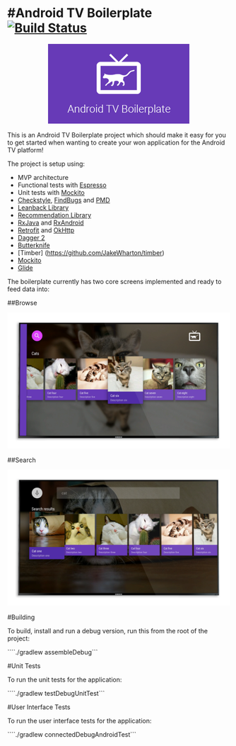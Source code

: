 #Android TV Boilerplate
[![Build Status](https://travis-ci.org/hitherejoe/Vineyard.svg?branch=master)](https://travis-ci.org/hitherejoe/AndroidTvBoilerplate)
=======================

<p align="center">
    <img src="images/web_banner.png" alt="Loading Card"/>
</p>

This is an Android TV Boilerplate project which should make it easy for you to get started when
wanting to create your won application for the Android TV platform!

The project is setup using:

- MVP architecture
- Functional tests with [Espresso](http://google.github.io/android-testing-support-library/docs/espresso)
- Unit tests with [Mockito](http://mockito.org/)
- [Checkstyle](http://checkstyle.sourceforge.net/), [FindBugs](http://findbugs.sourceforge.net/) and [PMD](https://pmd.github.io/)
- [Leanback Library](http://developer.android.com/tools/support-library/features.html#v17-leanback)
- [Recommendation Library](http://developer.android.com/tools/support-library/features.html#recommendation)
- [RxJava](https://github.com/ReactiveX/RxJava) and [RxAndroid](https://github.com/ReactiveX/RxAndroid)
- [Retrofit](http://square.github.io/retrofit/) and [OkHttp](https://github.com/square/okhttp)
- [Dagger 2](http://google.github.io/dagger/)
- [Butterknife](https://github.com/JakeWharton/butterknife)
- [Timber] (https://github.com/JakeWharton/timber)
- [Mockito](http://mockito.org/)
- [Glide](https://github.com/bumptech/glide)

The boilerplate currently has two core screens implemented and ready to feed data into:

##Browse

<p align="center">
    <img src="images/browse_fragment.png" alt="Loading Card"/>
</p>

##Search
<p align="center">
    <img src="images/search_fragment.png" alt="Loading Card"/>
</p>

#Building

To build, install and run a debug version, run this from the root of the project:

````./gradlew assembleDebug```

#Unit Tests

To run the unit tests for the application:

````./gradlew testDebugUnitTest```

#User Interface Tests

To run the user interface tests for the application:

````./gradlew connectedDebugAndroidTest```
